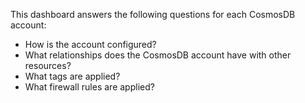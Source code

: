 This dashboard answers the following questions for each CosmosDB account:

- How is the account configured?
- What relationships does the CosmosDB account have with other resources?
- What tags are applied?
- What firewall rules are applied?
